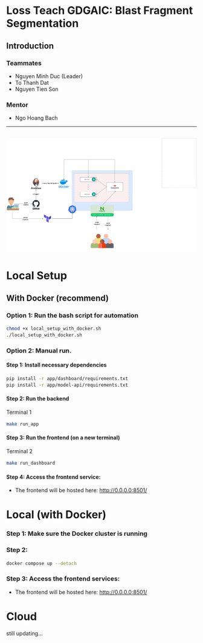 # Loss Teach GDGAIC: Blast Fragment Segmentation

## Introduction

### Teammates
* Nguyen Minh Duc (Leader)
* To Thanh Dat
* Nguyen Tien Son
### Mentor
* Ngo Hoang Bach

---
![Rock Fragment Detection](imgs/map.png)
---

# Local Setup
## With Docker (recommend)
### Option 1: Run the bash script for automation
```bash
chmod +x local_setup_with_docker.sh
./local_setup_with_docker.sh
```
### Option 2: Manual run.
#### Step 1: Install necessary dependencies
```bash
pip install -r app/dashboard/requirements.txt
pip install -r app/model-api/requirements.txt
```

#### Step 2: Run the backend
Terminal 1
```bash
make run_app
```

#### Step 3: Run the frontend (on a new terminal)
Terminal 2
```bash
make run_dashboard
```
#### Step 4: Access the frontend service: 
- The frontend will be hosted here: http://0.0.0.0:8501/

# Local (with Docker)
### Step 1: Make sure the Docker cluster is running

### Step 2: 
```bash
docker compose up --detach
```

### Step 3: Access the frontend services: 
- The frontend will be hosted here: http://0.0.0.0:8501/
# Cloud
still updating...

